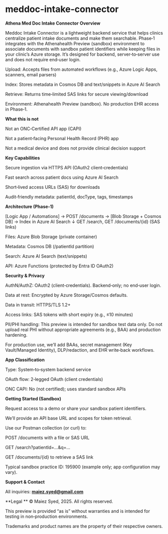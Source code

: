 # meddoc-intake-connector
**Athena Med Doc Intake Connector**
**Overview**

Meddoc Intake Connector is a lightweight backend service that helps clinics centralize patient intake documents and make them searchable. Phase‑1 integrates with the Athenahealth Preview (sandbox) environment to associate documents with sandbox patient identifiers while keeping files in your clinic’s Azure storage. It’s designed for backend, server‑to‑server use and does not require end‑user login.

Upload: Accepts files from automated workflows (e.g., Azure Logic Apps, scanners, email parsers)

Index: Stores metadata in Cosmos DB and text/snippets in Azure AI Search

Retrieve: Returns time‑limited SAS links for secure viewing/download

Environment: Athenahealth Preview (sandbox). No production EHR access in Phase‑1.

**What this is not**

Not an ONC‑Certified API app (CAPI)

Not a patient‑facing Personal Health Record (PHR) app

Not a medical device and does not provide clinical decision support

**Key Capabilities**

Secure ingestion via HTTPS API (OAuth2 client‑credentials)

Fast search across patient docs using Azure AI Search

Short‑lived access URLs (SAS) for downloads

Audit‑friendly metadata: patientId, docType, tags, timestamps

**Architecture (Phase‑1)**

[Logic App / Automations] → POST /documents → [Blob Storage + Cosmos DB] → Index in Azure AI Search
                                                        ↓
                                       GET /search, GET /documents/{id} (SAS links)

Files: Azure Blob Storage (private container)

Metadata: Cosmos DB (/patientId partition)

Search: Azure AI Search (text/snippets)

API: Azure Functions (protected by Entra ID OAuth2)

**Security & Privacy**

AuthN/AuthZ: OAuth2 (client‑credentials). Backend‑only; no end‑user login.

Data at rest: Encrypted by Azure Storage/Cosmos defaults.

Data in transit: HTTPS/TLS 1.2+

Access links: SAS tokens with short expiry (e.g., ≤10 minutes)

PII/PHI handling: This preview is intended for sandbox test data only. Do not upload real PHI without appropriate agreements (e.g., BAA) and production hardening.

For production use, we’ll add BAAs, secret management (Key Vault/Managed Identity), DLP/redaction, and EHR write‑back workflows.

**App Classification**

Type: System‑to‑system backend service

OAuth flow: 2‑legged OAuth (client credentials)

ONC CAPI: No (not certified); uses standard sandbox APIs

**Getting Started (Sandbox)**

Request access to a demo or share your sandbox patient identifiers.

We’ll provide an API base URL and scopes for token retrieval.

Use our Postman collection (or curl) to:

POST /documents with a file or SAS URL

GET /search?patientId=...&q=...

GET /documents/{id} to retrieve a SAS link

Typical sandbox practice ID: 195900 (example only; app configuration may vary).

**Support & Contact**

All inquiries: **maiez.syed@gmail.com**

**Legal
**
© Maiez Syed, 2025. All rights reserved.

This preview is provided “as is” without warranties and is intended for testing in non‑production environments.

Trademarks and product names are the property of their respective owners.
